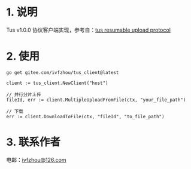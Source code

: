# 1. 说明

Tus v1.0.0
协议客户端实现，参考自：[tus resumable upload protocol](https://github.com/tus/tus-resumable-upload-protocol/blob/main/protocol.md)

# 2. 使用

```shell
go get gitee.com/ivfzhou/tus_client@latest
```

```golang
client := tus_client.NewClient("host")

// 并行分片上传
fileId, err := client.MultipleUploadFromFile(ctx, "your_file_path")

// 下载
err := client.DownloadToFile(ctx, "fileId", "to_file_path")

```

# 3. 联系作者

电邮：ivfzhou@126.com
